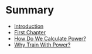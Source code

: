 # Summary

* [Introduction](README.md)
* [First Chapter](chapter1.md)
* [How Do We Calculate Power?](how_do_we_calculate_power.md)
* [Why Train With Power?](why_train_with_power.md)

